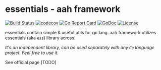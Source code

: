 # essentials - aah framework

[![Build Status](https://travis-ci.org/go-aah/essentials.svg?branch=master)](https://travis-ci.org/go-aah/essentials) [![codecov](https://codecov.io/gh/go-aah/essentials/branch/master/graph/badge.svg)](https://codecov.io/gh/go-aah/essentials/branch/master) [![Go Report Card](https://goreportcard.com/badge/aahframework.org/essentials)](https://goreportcard.com/report/aahframework.org/essentials) [![GoDoc](https://godoc.org/aahframework.org/essentials?status.svg)](https://godoc.org/aahframework.org/essentials)  [![License](https://img.shields.io/badge/license-MIT-blue.svg)](LICENSE)

essentials contain simple & useful utils for go lang. aah framework utilizes essentials (aka `ess`) library across.

*It's an independent library, can be used separately with any `Go` language project. Feel free to use it.*

See official page [TODO]
